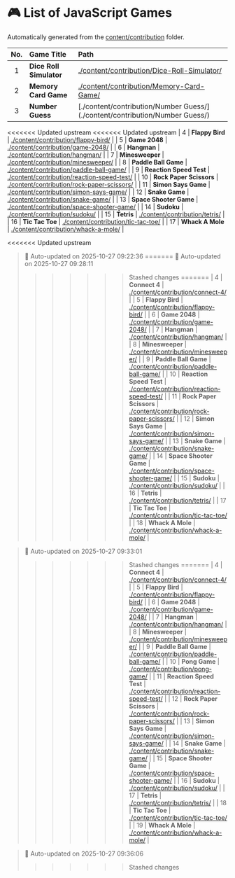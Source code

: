 # 🎮 List of JavaScript Games

Automatically generated from the [content/contribution](./content/contribution) folder.

| No. | Game Title | Path |
|:--:|:----------------|:----------------------------|
| 1 | **Dice Roll Simulator** | [./content/contribution/Dice-Roll-Simulator/](./content/contribution/Dice-Roll-Simulator/) |
| 2 | **Memory Card Game** | [./content/contribution/Memory-Card-Game/](./content/contribution/Memory-Card-Game/) |
| 3 | **Number Guess** | [./content/contribution/Number Guess/](./content/contribution/Number Guess/) |
<<<<<<< Updated upstream
<<<<<<< Updated upstream
| 4 | **Flappy Bird** | [./content/contribution/flappy-bird/](./content/contribution/flappy-bird/) |
| 5 | **Game 2048** | [./content/contribution/game-2048/](./content/contribution/game-2048/) |
| 6 | **Hangman** | [./content/contribution/hangman/](./content/contribution/hangman/) |
| 7 | **Minesweeper** | [./content/contribution/minesweeper/](./content/contribution/minesweeper/) |
| 8 | **Paddle Ball Game** | [./content/contribution/paddle-ball-game/](./content/contribution/paddle-ball-game/) |
| 9 | **Reaction Speed Test** | [./content/contribution/reaction-speed-test/](./content/contribution/reaction-speed-test/) |
| 10 | **Rock Paper Scissors** | [./content/contribution/rock-paper-scissors/](./content/contribution/rock-paper-scissors/) |
| 11 | **Simon Says Game** | [./content/contribution/simon-says-game/](./content/contribution/simon-says-game/) |
| 12 | **Snake Game** | [./content/contribution/snake-game/](./content/contribution/snake-game/) |
| 13 | **Space Shooter Game** | [./content/contribution/space-shooter-game/](./content/contribution/space-shooter-game/) |
| 14 | **Sudoku** | [./content/contribution/sudoku/](./content/contribution/sudoku/) |
| 15 | **Tetris** | [./content/contribution/tetris/](./content/contribution/tetris/) |
| 16 | **Tic Tac Toe** | [./content/contribution/tic-tac-toe/](./content/contribution/tic-tac-toe/) |
| 17 | **Whack A Mole** | [./content/contribution/whack-a-mole/](./content/contribution/whack-a-mole/) |

<<<<<<< Updated upstream
> 🧩 Auto-updated on 2025-10-27 09:22:36
=======
> 🧩 Auto-updated on 2025-10-27 09:28:11
>>>>>>> Stashed changes
=======
| 4 | **Connect 4** | [./content/contribution/connect-4/](./content/contribution/connect-4/) |
| 5 | **Flappy Bird** | [./content/contribution/flappy-bird/](./content/contribution/flappy-bird/) |
| 6 | **Game 2048** | [./content/contribution/game-2048/](./content/contribution/game-2048/) |
| 7 | **Hangman** | [./content/contribution/hangman/](./content/contribution/hangman/) |
| 8 | **Minesweeper** | [./content/contribution/minesweeper/](./content/contribution/minesweeper/) |
| 9 | **Paddle Ball Game** | [./content/contribution/paddle-ball-game/](./content/contribution/paddle-ball-game/) |
| 10 | **Reaction Speed Test** | [./content/contribution/reaction-speed-test/](./content/contribution/reaction-speed-test/) |
| 11 | **Rock Paper Scissors** | [./content/contribution/rock-paper-scissors/](./content/contribution/rock-paper-scissors/) |
| 12 | **Simon Says Game** | [./content/contribution/simon-says-game/](./content/contribution/simon-says-game/) |
| 13 | **Snake Game** | [./content/contribution/snake-game/](./content/contribution/snake-game/) |
| 14 | **Space Shooter Game** | [./content/contribution/space-shooter-game/](./content/contribution/space-shooter-game/) |
| 15 | **Sudoku** | [./content/contribution/sudoku/](./content/contribution/sudoku/) |
| 16 | **Tetris** | [./content/contribution/tetris/](./content/contribution/tetris/) |
| 17 | **Tic Tac Toe** | [./content/contribution/tic-tac-toe/](./content/contribution/tic-tac-toe/) |
| 18 | **Whack A Mole** | [./content/contribution/whack-a-mole/](./content/contribution/whack-a-mole/) |

> 🧩 Auto-updated on 2025-10-27 09:33:01
>>>>>>> Stashed changes
=======
| 4 | **Connect 4** | [./content/contribution/connect-4/](./content/contribution/connect-4/) |
| 5 | **Flappy Bird** | [./content/contribution/flappy-bird/](./content/contribution/flappy-bird/) |
| 6 | **Game 2048** | [./content/contribution/game-2048/](./content/contribution/game-2048/) |
| 7 | **Hangman** | [./content/contribution/hangman/](./content/contribution/hangman/) |
| 8 | **Minesweeper** | [./content/contribution/minesweeper/](./content/contribution/minesweeper/) |
| 9 | **Paddle Ball Game** | [./content/contribution/paddle-ball-game/](./content/contribution/paddle-ball-game/) |
| 10 | **Pong Game** | [./content/contribution/pong-game/](./content/contribution/pong-game/) |
| 11 | **Reaction Speed Test** | [./content/contribution/reaction-speed-test/](./content/contribution/reaction-speed-test/) |
| 12 | **Rock Paper Scissors** | [./content/contribution/rock-paper-scissors/](./content/contribution/rock-paper-scissors/) |
| 13 | **Simon Says Game** | [./content/contribution/simon-says-game/](./content/contribution/simon-says-game/) |
| 14 | **Snake Game** | [./content/contribution/snake-game/](./content/contribution/snake-game/) |
| 15 | **Space Shooter Game** | [./content/contribution/space-shooter-game/](./content/contribution/space-shooter-game/) |
| 16 | **Sudoku** | [./content/contribution/sudoku/](./content/contribution/sudoku/) |
| 17 | **Tetris** | [./content/contribution/tetris/](./content/contribution/tetris/) |
| 18 | **Tic Tac Toe** | [./content/contribution/tic-tac-toe/](./content/contribution/tic-tac-toe/) |
| 19 | **Whack A Mole** | [./content/contribution/whack-a-mole/](./content/contribution/whack-a-mole/) |

> 🧩 Auto-updated on 2025-10-27 09:36:06
>>>>>>> Stashed changes
